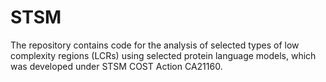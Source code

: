 # STSM

The repository contains code for the analysis of selected types of low complexity regions (LCRs) using selected protein language models, which was developed under STSM COST Action CA21160. 

